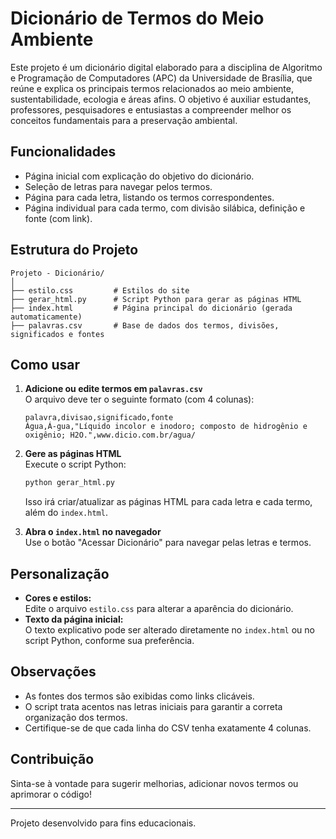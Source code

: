 # Dicionário de Termos do Meio Ambiente

Este projeto é um dicionário digital elaborado para a disciplina de Algoritmo e Programação de Computadores (APC) da Universidade de Brasília, que reúne e explica os principais termos relacionados ao meio ambiente, sustentabilidade, ecologia e áreas afins. O objetivo é auxiliar estudantes, professores, pesquisadores e entusiastas a compreender melhor os conceitos fundamentais para a preservação ambiental.

## Funcionalidades

- Página inicial com explicação do objetivo do dicionário.
- Seleção de letras para navegar pelos termos.
- Página para cada letra, listando os termos correspondentes.
- Página individual para cada termo, com divisão silábica, definição e fonte (com link).

## Estrutura do Projeto

```
Projeto - Dicionário/
│
├── estilo.css         # Estilos do site
├── gerar_html.py      # Script Python para gerar as páginas HTML
├── index.html         # Página principal do dicionário (gerada automaticamente)
├── palavras.csv       # Base de dados dos termos, divisões, significados e fontes
```

## Como usar

1. **Adicione ou edite termos em `palavras.csv`**  
   O arquivo deve ter o seguinte formato (com 4 colunas):
   ```
   palavra,divisao,significado,fonte
   Água,Á-gua,"Líquido incolor e inodoro; composto de hidrogênio e oxigênio; H2O.",www.dicio.com.br/agua/
   ```

2. **Gere as páginas HTML**  
   Execute o script Python:
   ```sh
   python gerar_html.py
   ```
   Isso irá criar/atualizar as páginas HTML para cada letra e cada termo, além do `index.html`.

3. **Abra o `index.html` no navegador**  
   Use o botão "Acessar Dicionário" para navegar pelas letras e termos.

## Personalização

- **Cores e estilos:**  
  Edite o arquivo `estilo.css` para alterar a aparência do dicionário.
- **Texto da página inicial:**  
  O texto explicativo pode ser alterado diretamente no `index.html` ou no script Python, conforme sua preferência.

## Observações

- As fontes dos termos são exibidas como links clicáveis.
- O script trata acentos nas letras iniciais para garantir a correta organização dos termos.
- Certifique-se de que cada linha do CSV tenha exatamente 4 colunas.

## Contribuição

Sinta-se à vontade para sugerir melhorias, adicionar novos termos ou aprimorar o código!

---

Projeto desenvolvido para fins educacionais.